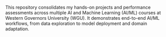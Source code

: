 This repository consolidates my hands-on projects and performance assessments across multiple AI and Machine Learning (AI/ML) courses at Western Governors University (WGU). It demonstrates end-to-end AI/ML workflows, from data exploration to model deployment and domain adaptation.
